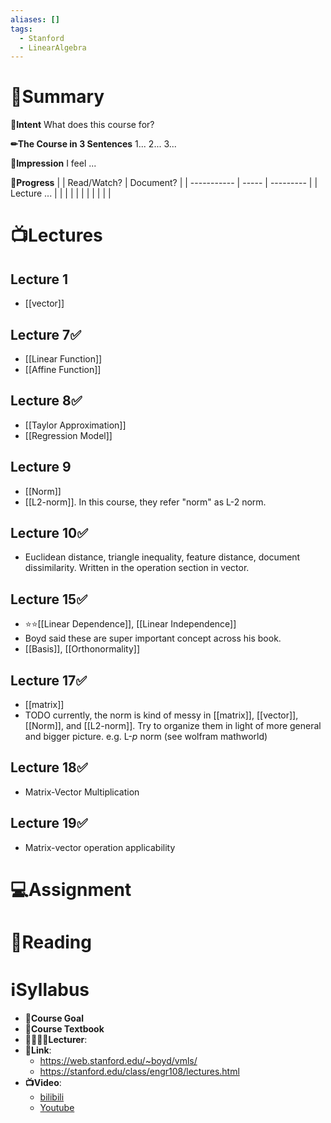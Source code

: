 ```yaml
---
aliases: []
tags:
  - Stanford
  - LinearAlgebra
---
```

# 📝Summary
**🎯Intent**
What does this course for?

**✏The Course in 3 Sentences**
1...
2...
3...

**🧠Impression**
I feel ...

**🏁Progress**
|             | Read/Watch? | Document? |
| ----------- | ----- | --------- |
| Lecture ... |       |           |
|             |       |           |
|             |       |           |




# 📺Lectures
## Lecture 1
- [[vector]]
## Lecture 7✅
- [[Linear Function]]
- [[Affine Function]]
## Lecture 8✅
- [[Taylor Approximation]]
- [[Regression Model]]
## Lecture 9
- [[Norm]]
- [[L2-norm]]. In this course, they refer "norm" as L-2 norm.
## Lecture 10✅
- Euclidean distance, triangle inequality, feature distance, document dissimilarity. Written in the operation section in vector.
## Lecture 15✅
- ⭐⭐[[Linear Dependence]], [[Linear Independence]]
- Boyd said these are super important concept across his book.
- [[Basis]], [[Orthonormality]]
## Lecture 17✅
- [[matrix]]
- TODO currently, the norm is kind of messy in [[matrix]], [[vector]], [[Norm]], and [[L2-norm]]. Try to organize them in light of more general and bigger picture. e.g. L-$p$ norm (see wolfram mathworld)
## Lecture 18✅
- Matrix-Vector Multiplication
## Lecture 19✅
- Matrix-vector operation applicability

# 💻Assignment



# 📖Reading



# ℹSyllabus
- **🎯Course Goal**
- **📖Course Textbook**
- **👩‍🏫👨‍🏫Lecturer**:
- **🔗Link**:
	- https://web.stanford.edu/~boyd/vmls/
	- https://stanford.edu/class/engr108/lectures.html
- **📺Video**:
	- [bilibili](https://www.bilibili.com/video/BV17h411W7bk?p=8&share_source=copy_web&vd_source=218d39032e526d50fa83fd2c8d8aab99)
	- [Youtube](https://www.youtube.com/playlist?list=PLoROMvodv4rMz-WbFQtNUsUElIh2cPmN9)